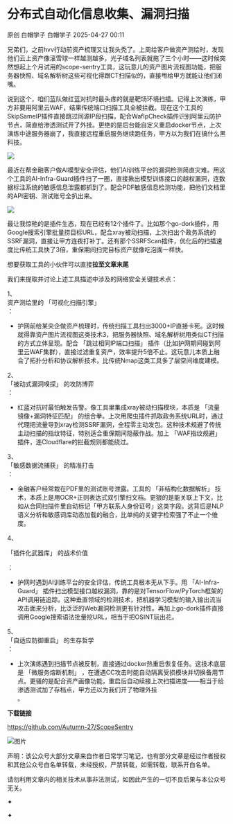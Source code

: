 #  分布式自动化信息收集、漏洞扫描   
原创 白帽学子  白帽学子   2025-04-27 00:11  
  
兄弟们，之前hvv行动前资产梳理又让我头秃了。上周给客户做资产测绘时，发现他们云上资产像滚雪球一样越测越多，光子域名列表就拖了三个小时——这时候突然想起上个月试用的scope-sentry工具，这玩意儿的资产图片流视图功能，把服务器快照、域名解析树这些可视化得跟CT扫描似的，直接甩给甲方就能让他们闭嘴。  
  
说到这个，咱们蓝队做红蓝对抗时最头疼的就是靶场环境扫描。记得上次演练，甲方非要用阿里云WAF，结果传统端口扫描工具全被拦截。现在这个工具的SkipSameIP插件直接跳过同源IP段扫描，配合WafIpCheck插件识别阿里云防护节点，简直给渗透测试开了外挂。更绝的是后台能自定义重启docker节点，上次演练中途服务器崩了，我直接远程重启服务继续跑任务，甲方以为我们在搞什么黑科技。  
  
![](https://mmbiz.qpic.cn/sz_mmbiz_jpg/LYy9xnADcdj3dUL9abm0iampVHuPlOEqOJ3MWT83r43hgRdKahYhFcIFJUY8pWOhjUsE39oEhqgNj5ibHfSOUcicA/640?wx_fmt=jpeg "")  
  
最近在帮金融客户做AI模型安全评估，他们AI训练平台的漏洞检测简直灾难。用这个工具的AI-Infra-Guard插件扫了一圈，直接揪出模型训练接口的越权漏洞，连数据标注系统的敏感信息泄露都抓到了。配合PDF敏感信息检测功能，把他们文档里的API密钥、测试账号全扒出来。  
  
![](https://mmbiz.qpic.cn/sz_mmbiz_jpg/LYy9xnADcdj3dUL9abm0iampVHuPlOEqOeg2G2aCS5MdFjKgtA7ZpABJYXGpUh07evLtKgbPflset6duFQOHRiaA/640?wx_fmt=jpeg "")  
  
最让我惊艳的是插件生态，现在已经有12个插件了。比如那个go-dork插件，用Google搜索引擎批量捞目标URL，配合xray被动扫描，上次扫出个政务系统的SSRF漏洞，直接让甲方连夜打补丁。还有那个SSRFScan插件，优化后的扫描速度比传统工具快了3倍，重保期间扫完目标资产就像吃泡面一样快。  
  
想要获取工具的小伙伴可以直接**拉至文章末尾**  
  
我们来提取并讨论上述工具描述中涉及的网络安全关键技术点：  
  
1、  
资产测绘里的 「可视化扫描引擎」  
：  
- 护网前给某央企做资产梳理时，传统扫描工具扫出3000+IP直接卡死。这时候就得靠资产图片流视图这类技术3，把服务器快照、域名解析树用类似CT扫描的方式立体呈现。配合 「跳过相同IP端口扫描」 插件（比如护网期间碰到阿里云WAF集群），直接过滤重复资产，效率提升5倍不止。这玩意儿本质上融合了拓扑分析和协议解析技术，比传统Nmap这类工具多了层空间维度建模。  
  
2、  
「被动式漏洞嗅探」 的攻防博弈  
：  
- 红蓝对抗时最怕触发告警。像工具里集成xray被动扫描模块，本质是 「流量镜像+漏洞特征匹配」 的组合拳。上次用爬虫插件抓取政务系统URL时，通过代理把流量导到xray检测SSRF漏洞，全程零主动发包。这种技术规避了传统主动扫描的指纹特征，特别适合重保期间隐蔽作战。加上 「WAF指纹规避」 插件，连Cloudflare的拦截规则都能绕过。  
  
3、  
「敏感数据流捕获」 的精准打击  
：  
- 金融客户经常栽在PDF里的测试账号泄露。工具的 「非结构化数据解析」 技术，本质上是用OCR+正则表达式双引擎扫文档。更狠的是能关联上下文，比如从合同扫描件里自动标记「甲方联系人身份证号」这类字段。这背后是NLP语义分析和敏感词库动态加载的融合，比单纯的关键字检索强了不止一个维度。  
  
4、  
  
「插件化武器库」 的战术价值  
  
：  
- 护网时遇到AI训练平台的安全评估，传统工具根本无从下手。用 「AI-Infra-Guard」 插件扫出模型接口越权漏洞，靠的是对TensorFlow/PyTorch框架的API调用链追踪。这种垂直领域的检测技术，把机器学习模型的输入输出流当攻击面来分析，比泛泛的Web漏洞检测更有针对性。再加上go-dork插件直接调用Google搜索语法批量挖URL，相当于把OSINT玩出花。  
  
5、  
「自适应防御重启」 的生存哲学  
：  
- 上次演练遇到扫描节点被反制，直接通过docker热重启恢复任务。这技术底层是 「微服务熔断机制」 ，在遭遇CC攻击时能自动隔离受损模块并切换备用节点。更骚的是配合资产画像功能，重启后自动续接上次扫描进度——相当于给渗透测试加了存档点，甲方还以为我们开了物理外挂  
。  
  
  
  
  
**下载链接**  
  
https://github.com/Autumn-27/ScopeSentry  
  
  
![图片](https://mmbiz.qpic.cn/sz_mmbiz_gif/LYy9xnADcdhic61NkXCWKufScrUrmmsG8tztWD8fDRiatPUaljxxpKc1PpnYNFjPibU5FwJmcuO4mZoQg5aXsAcog/640?wx_fmt=gif&wxfrom=5&wx_lazy=1&wx_co=1&tp=webp "")  
  
  
声明：该公众号大部分文章来自作者日常学习笔记，也有部分文章是经过作者授权和其他公众号白名单转载，未经授权，严禁转载，如需转载，联系开白名单。  
  
请勿利用文章内的相关技术从事非法测试，如因此产生的一切不良后果与本公众号无关。  
  
✦  
  
✦  
  
  
